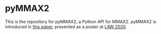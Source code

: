 # pyMMAX2

This is the repository for pyMMAX2, a Python API for MMAX2. pyMMAX2 is introduced in <a href="https://github.com/nlpAThits/pyMMAX2/raw/main/LAW20_Final.pdf" target="new">this paper</a>, presented as a poster at <a href="https://sigann.github.io/LAW-XIV-2020/" target="new">LAW 2020</a>.
